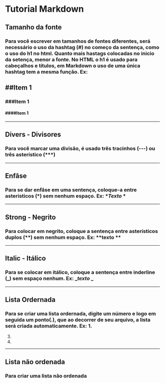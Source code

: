 # Tutorial Markdown
## **Tamanho da fonte**
### Para você escrever em tamanhos de fontes diferentes, será necessário o uso da hashtag (#) no começo da sentença, como o uso do h1 no html. Quanto mais hastags colocadas no inicio da setença, menor a fonte. No HTML o h1 é usado para cabeçalhos e títulos, em Markdown o uso de uma única hashtag tem a mesma função. Ex:
## ##Item 1
### ###Item 1
#### ####Item 1

---
## **Divers - Divisores**
### Para você marcar uma divisão, é usado três tracinhos (---) ou três asterístico (***)
---
## **Enfâse**
### Para se dar enfâse em uma sentença, coloque-a entre asterísticos (*) sem nenhum espaço. Ex: **Texto* *
---
## **Strong - Negrito**
### Para colocar em negrito, coloque a sentença entre asterísticos duplos (**) sem nenhum espaço. Ex: ****texto** **
---
## **Italic - Itálico**
### Para se colocar em itálico, coloque a sentença entre inderline (_) sem espaço nenhum. Ex: __texto_ _
---
## **Lista Ordernada**
### Para se criar uma lista ordernada, digite um número e logo em seguida um ponto(.), que ao decorrer de seu arquivo, a lista será criada automaticamente. Ex: 1. 
3.
4.
---
## **Lista não ordenada**
### Para criar uma lista não ordenada 


